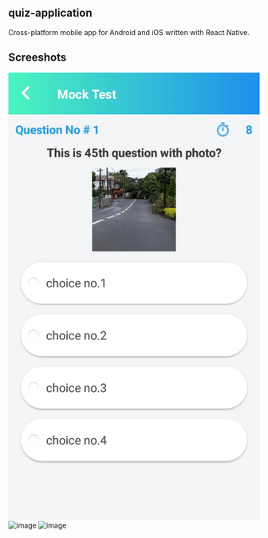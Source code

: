 ## quiz-application
Cross-platform mobile app for Android and iOS written with React Native.

## Screeshots
![image](./src/quiz1.jpeg)
![image](./src/quiz2.png.jpeg)
![image](./src/quiz3.png.jpeg)
